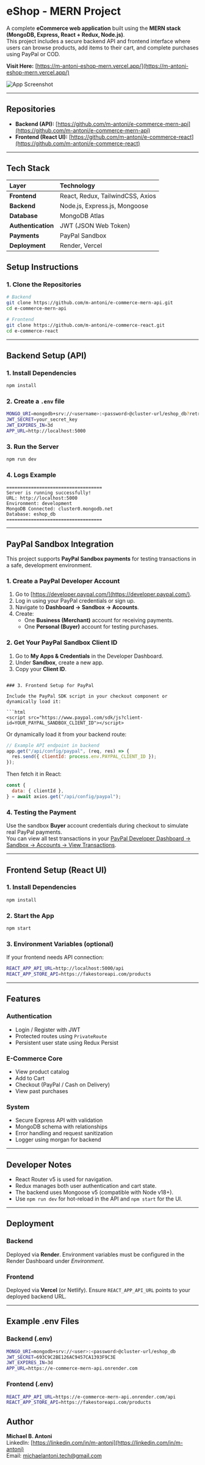 # eShop - MERN Project

A complete **eCommerce web application** built using the **MERN stack (MongoDB, Express, React + Redux, Node.js)**.  
This project includes a secure backend API and frontend interface where users can browse products, add items to their cart, and complete purchases using PayPal or COD.

**Visit Here:** [https://m-antoni-eshop-mern.vercel.app/](https://m-antoni-eshop-mern.vercel.app/)

![App Screenshot](eshop.png)


---

## Repositories

- **Backend (API):** [https://github.com/m-antoni/e-commerce-mern-api](https://github.com/m-antoni/e-commerce-mern-api)
- **Frontend (React UI):** [https://github.com/m-antoni/e-commerce-react](https://github.com/m-antoni/e-commerce-react)

---

## Tech Stack

| Layer              | Technology                       |
| :----------------- | :------------------------------- |
| **Frontend**       | React, Redux, TailwindCSS, Axios |
| **Backend**        | Node.js, Express.js, Mongoose    |
| **Database**       | MongoDB Atlas                    |
| **Authentication** | JWT (JSON Web Token)             |
| **Payments**       | PayPal Sandbox                   |
| **Deployment**     | Render, Vercel                  |

## Setup Instructions

### 1. Clone the Repositories

```bash
# Backend
git clone https://github.com/m-antoni/e-commerce-mern-api.git
cd e-commerce-mern-api

# Frontend
git clone https://github.com/m-antoni/e-commerce-react.git
cd e-commerce-react
```

---

## Backend Setup (API)

### 1. Install Dependencies

```bash
npm install
```

### 2. Create a `.env` file

```bash
MONGO_URI=mongodb+srv://<username>:<password>@cluster-url/eshop_db?retryWrites=true&w=majority
JWT_SECRET=your_secret_key
JWT_EXPIRES_IN=3d
APP_URL=http://localhost:5000
```

### 3. Run the Server

```bash
npm run dev
```

### 4. Logs Example

```
===================================
Server is running successfully!
URL: http://localhost:5000
Environment: development
MongoDB Connected: cluster0.mongodb.net
Database: eshop_db
===================================
```

---

## PayPal Sandbox Integration

This project supports **PayPal Sandbox payments** for testing transactions in a safe, development environment.

### 1. Create a PayPal Developer Account

1. Go to [https://developer.paypal.com/](https://developer.paypal.com/).
2. Log in using your PayPal credentials or sign up.
3. Navigate to **Dashboard → Sandbox → Accounts**.
4. Create:
   - One **Business (Merchant)** account for receiving payments.
   - One **Personal (Buyer)** account for testing purchases.

### 2. Get Your PayPal Sandbox Client ID

1. Go to **My Apps & Credentials** in the Developer Dashboard.
2. Under **Sandbox**, create a new app.
3. Copy your **Client ID**.


```

### 3. Frontend Setup for PayPal

Include the PayPal SDK script in your checkout component or dynamically load it:

```html
<script src="https://www.paypal.com/sdk/js?client-id=YOUR_PAYPAL_SANDBOX_CLIENT_ID"></script>
```

Or dynamically load it from your backend route:

```js
// Example API endpoint in backend
app.get("/api/config/paypal", (req, res) => {
  res.send({ clientId: process.env.PAYPAL_CLIENT_ID });
});
```

Then fetch it in React:

```js
const {
  data: { clientId },
} = await axios.get("/api/config/paypal");
```

### 4. Testing the Payment

Use the sandbox **Buyer** account credentials during checkout to simulate real PayPal payments.  
You can view all test transactions in your [PayPal Developer Dashboard → Sandbox → Accounts → View Transactions](https://developer.paypal.com/dashboard/accounts).

---

## Frontend Setup (React UI)

### 1. Install Dependencies

```bash
npm install
```

### 2. Start the App

```bash
npm start
```

### 3. Environment Variables (optional)

If your frontend needs API connection:

```bash
REACT_APP_API_URL=http://localhost:5000/api
REACT_APP_STORE_API=https://fakestoreapi.com/products
```

---

## Features

### Authentication

- Login / Register with JWT
- Protected routes using `PrivateRoute`
- Persistent user state using Redux Persist

### E-Commerce Core

- View product catalog
- Add to Cart
- Checkout (PayPal / Cash on Delivery)
- View past purchases

### System

- Secure Express API with validation
- MongoDB schema with relationships
- Error handling and request sanitization
- Logger using morgan for backend

---

## Developer Notes

- React Router v5 is used for navigation.
- Redux manages both user authentication and cart state.
- The backend uses Mongoose v5 (compatible with Node v18+).
- Use `npm run dev` for hot-reload in the API and `npm start` for the UI.

---

## Deployment

### Backend

Deployed via **Render**.
Environment variables must be configured in the Render Dashboard under _Environment_.

### Frontend

Deployed via **Vercel** (or Netlify).
Ensure `REACT_APP_API_URL` points to your deployed backend URL.

---

## Example .env Files

### Backend (.env)

```bash
MONGO_URI=mongodb+srv://<user>:<password>@cluster-url/eshop_db
JWT_SECRET=693C9C2BE126AC9457CA1393F9C3E
JWT_EXPIRES_IN=3d
APP_URL=https://e-commerce-mern-api.onrender.com
```

### Frontend (.env)

```bash
REACT_APP_API_URL=https://e-commerce-mern-api.onrender.com/api
REACT_APP_STORE_API=https://fakestoreapi.com/products
```


## Author

**Michael B. Antoni**  
LinkedIn: [https://linkedin.com/in/m-antoni](https://linkedin.com/in/m-antoni)  
Email: michaelantoni.tech@gmail.com
